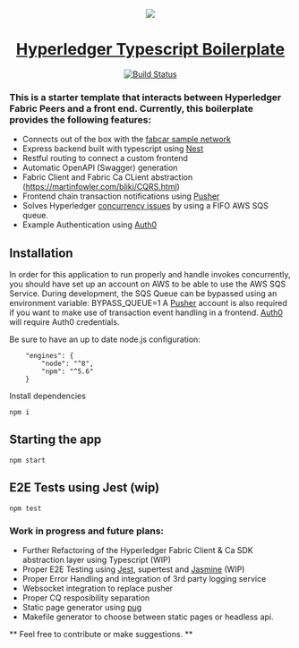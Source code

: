 <center>

![](https://cdn-images-1.medium.com/max/1200/1*2646BxDq2ICh_oNFPolAXQ.jpeg)

# [Hyperledger Typescript Boilerplate ](https://medium.com/wearetheledger/hyperledger-fabric-typescript-boilerplate-455004d0c6c8)

[![Build Status](https://travis-ci.org/wearetheledger/hyperledger-typescript-boilerplate.svg?branch=master)](https://travis-ci.org/wearetheledger/hyperledger-typescript-boilerplate)

</center>

### This is a starter template that interacts between Hyperledger Fabric Peers and a front end. Currently, this boilerplate provides the following features:

- Connects out of the box with the [fabcar sample network](https://github.com/hyperledger/fabric-samples/tree/release/fabcar)
- Express backend built with typescript using [Nest](https://github.com/kamilmysliwiec/nest) 
- Restful routing to connect a custom frontend
- Automatic OpenAPI (Swagger) generation
- Fabric Client and Fabric Ca CLient abstraction
(https://martinfowler.com/bliki/CQRS.html)
- Frontend chain transaction notifications using [Pusher](https://pusher.com)
- Solves Hyperledger [concurrency issues](https://medium.com/wearetheledger/hyperledger-fabric-concurrency-really-eccd901e4040) by using a FIFO AWS SQS queue.
- Example Authentication using [Auth0](https://auth0.com/)



## Installation

In order for this application to run properly and handle invokes concurrently, you should have set up an account on AWS to be able to use the AWS SQS Service. 
During development, the SQS Queue can be bypassed using an environment variable: BYPASS_QUEUE=1
A [Pusher](https://pusher.com) account is also required if you want to make use of transaction event handling in a frontend.
[Auth0](https://auth0.com/) will require Auth0 credentials.

Be sure to have an up to date node.js configuration:
```
    "engines": {
        "node": "^8",
        "npm": "^5.6"
    }
```

Install dependencies

`npm i`

## Starting the app

`npm start`

## E2E Tests using Jest (wip)

`npm test`

### Work in progress and future plans:

- Further Refactoring of the Hyperledger Fabric Client & Ca SDK abstraction layer using Typescript (WIP)
- Proper E2E Testing using [Jest](https://facebook.github.io/jest/), supertest and [Jasmine](https://jasmine.github.io/) (WIP)
- Proper Error Handling and integration of 3rd party logging service
- Websocket integration to replace pusher
- Proper CQ resposibility separation
- Static page generator using [pug](https://pugjs.org/api/getting-started.html)
- Makefile generator to choose between static pages or headless api.

** Feel free to contribute or make suggestions. **





